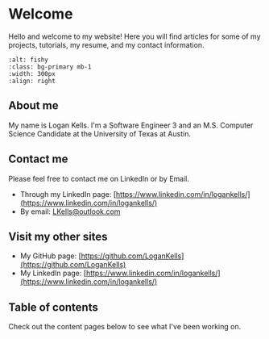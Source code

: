 # Welcome
Hello and welcome to my website! Here you will find articles for some of my projects, 
tutorials, my resume, and my contact information.

```{image} ./images/logankells.png
:alt: fishy
:class: bg-primary mb-1
:width: 300px
:align: right
```

## About me
My name is Logan Kells. I'm a Software Engineer 3 and an M.S. Computer Science Candidate at the University of Texas at Austin.

## Contact me
Please feel free to contact me on LinkedIn or by Email.
- Through my LinkedIn page: [https://www.linkedin.com/in/logankells/](https://www.linkedin.com/in/logankells/)
- By email: [LKells@outlook.com](mailto:lkells@outlook.com)

## Visit my other sites
- My GitHub page: [https://github.com/LoganKells](https://github.com/LoganKells)
- My LinkedIn page: [https://www.linkedin.com/in/logankells/](https://www.linkedin.com/in/logankells/)

## Table of contents
Check out the content pages below to see what I've been working on.

```{tableofcontents}
```